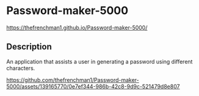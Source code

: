 # Password-maker-5000

https://thefrenchman1.github.io/Password-maker-5000/

## Description

An application that assists a user in generating a password using different characters.


https://github.com/thefrenchman1/Password-maker-5000/assets/139165770/0e7ef344-986b-42c8-9d9c-521479d8e807

